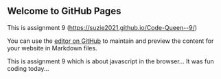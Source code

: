 ## Welcome to GitHub Pages
This is assignment 9 (https://suzie2021.github.io/Code-Queen--9/)

You can use the [editor on GitHub](https://github.com/suzie2021/Code-Queen--9/edit/main/README.md) to maintain and preview the content for your website in Markdown files.

This is assignment 9 which is about javascript in the browser...
It was fun coding today...
